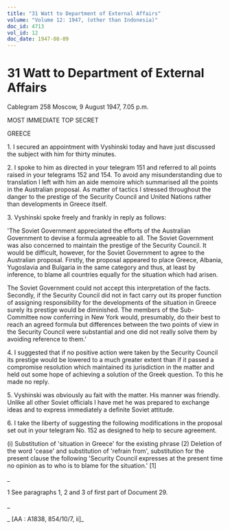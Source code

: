 ```yaml
---
title: "31 Watt to Department of External Affairs"
volume: "Volume 12: 1947, (other than Indonesia)"
doc_id: 4713
vol_id: 12
doc_date: 1947-08-09
---
```


# 31 Watt to Department of External Affairs

Cablegram 258 Moscow, 9 August 1947, 7.05 p.m.

MOST IMMEDIATE TOP SECRET

GREECE

1\. I secured an appointment with Vyshinski today and have just discussed the subject with him for thirty minutes.

2\. I spoke to him as directed in your telegram 151 and referred to all points raised in your telegrams 152 and 154. To avoid any misunderstanding due to translation I left with him an aide memoire which summarised all the points in the Australian proposal. As matter of tactics I stressed throughout the danger to the prestige of the Security Council and United Nations rather than developments in Greece itself.

3\. Vyshinski spoke freely and frankly in reply as follows:

'The Soviet Government appreciated the efforts of the Australian Government to devise a formula agreeable to all. The Soviet Government was also concerned to maintain the prestige of the Security Council. It would be difficult, however, for the Soviet Government to agree to the Australian proposal. Firstly, the proposal appeared to place Greece, Albania, Yugoslavia and Bulgaria in the same category and thus, at least by inference, to blame all countries equally for the situation which had arisen.

The Soviet Government could not accept this interpretation of the facts. Secondly, if the Security Council did not in fact carry out its proper function of assigning responsibility for the developments of the situation in Greece surely its prestige would be diminished. The members of the Sub-Committee now conferring in New York would, presumably, do their best to reach an agreed formula but differences between the two points of view in the Security Council were substantial and one did not really solve them by avoiding reference to them.'

4\. I suggested that if no positive action were taken by the Security Council its prestige would be lowered to a much greater extent than if it passed a compromise resolution which maintained its jurisdiction in the matter and held out some hope of achieving a solution of the Greek question. To this he made no reply.

5\. Vyshinski was obviously au fait with the matter. His manner was friendly. Unlike all other Soviet officials I have met he was prepared to exchange ideas and to express immediately a definite Soviet attitude.

6\. I take the liberty of suggesting the following modifications in the proposal set out in your telegram No. 152 as designed to help to secure agreement.

(i) Substitution of 'situation in Greece' for the existing phrase (2) Deletion of the word 'cease' and substitution of 'refrain from', substitution for the present clause the following 'Security Council expresses at the present time no opinion as to who is to blame for the situation.' [1]

_

1 See paragraphs 1, 2 and 3 of first part of Document 29.

_

_ [AA : A1838, 854/10/7, ii]_
